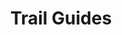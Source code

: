 ---
title: Trail Guides
id: dabf2b7c-dc1d-4d30-bc2e-f55506e99edd
template: guides/index
section: guides-index
overview: |
  Statamic Trail Guides offer a clear and concise walk through on just about every aspect of building, managing, and using your Statamic site. Whether you're a veteran Statamic developer or a first-time content editor, there's something here for you.
---